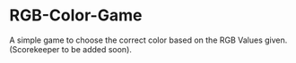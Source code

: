 # RGB-Color-Game
A simple game to choose the correct color based on the RGB Values given.
(Scorekeeper to be added soon).
